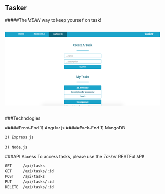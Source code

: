 ## Tasker

#####The *MEAN* way to keep yourself on task!
##
![Screen Shot](/tasker.png)
##
###Technologies

#####Front-End
	1) Angular.js
#####Back-End
	1) MongoDB

	2) Express.js

	3) Node.js

###API Access
To access tasks, please use the *Tasker* RESTFul API!

```bash
GET     /api/tasks
GET     /api/tasks/:id
POST    /api/tasks
PUT     /api/tasks/:id
DELETE  /api/tasks/:id
```
